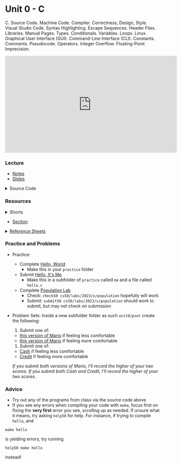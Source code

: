 # Unit 0 - C

C. Source Code. Machine Code. Compiler. Correctness, Design, Style. Visual Studio Code. Syntax Highlighting. Escape Sequences. Header Files. Libraries. Manual Pages. Types. Conditionals. Variables. Loops. Linux. Graphical User Interface (GUI). Command-Line Interface (CLI). Constants. Comments. Pseudocode. Operators. Integer Overflow. Floating-Point Imprecision.

<iframe width="560" height="315" src="https://www.youtube.com/embed/cwtpLIWylAw?si=1RkxCeDAleJHhS8U" title="YouTube video player" frameborder="0" allow="accelerometer; autoplay; clipboard-write; encrypted-media; gyroscope; picture-in-picture; web-share" referrerpolicy="strict-origin-when-cross-origin" allowfullscreen></iframe>

### Lecture

  - [Notes](https://cs50.harvard.edu/ap/2025/curriculum/x/notes/1/)
  - [Slides](https://docs.google.com/presentation/d/12s7zQ2vXsVJQ82NlkN8G0YflBN6XlfMMYrYne6W_k40/edit?usp=sharing)


  <details>
    <summary>Source Code</summary>
    <ul>
      <li><a href="https://cdn.cs50.net/2023/fall/lectures/1/src1/">Index</a></li>
      <li><a href="https://cdn.cs50.net/2023/fall/lectures/1/src1.pdf">PDF</a></li>
    </ul>
  </details>

### Resources

<details>  
  <summary>Shorts</summary>
  <ul>
    <li><a href="https://www.youtube.com/embed/q6K8KMqt8wQ">Data Types</a></li>
    <li><a href="https://www.youtube.com/embed/7apBtlEkJzk?rel=0">Operators</a></li>
    <li><a href="https://www.youtube.com/embed/FqUeHzvci10?rel=0">Conditional Statements</a></li>
    <li><a href="https://www.youtube.com/embed/QOvo-xFL9II?rel=0">Loops</a></li>
    <li><a href="https://www.youtube.com/embed/lnYKOnz9ln8?rel=0">Command Line</a></li>
    <li><a href="https://youtu.be/vK_naJkrtjc?si=zWAN-HhIy37nVd2X">Magic Numbers</a></li>
  </ul>
</details>

- [Section](https://cs50.harvard.edu/ap/2025/curriculum/x/sections/1/)

<details>  
  <summary><a href="\apcsp\assets\pdfs\ch1-ref-sheets.pdf">Reference Sheets</a></summary>
  <ul>
    <li><a href="\apcsp\assets\pdfs\syntax.pdf">Syntax</a></li>
    <li><a href="\apcsp\assets\pdfs\variables.pdf">Variables</a></li>
    <li><a href="\apcsp\assets\pdfs\data_types.pdf">Data Types</a></li>
    <li><a href="\apcsp\assets\pdfs\operators.pdf">Operators</a></li>
    <li><a href="\apcsp\assets\pdfs\boolean_expressions.pdf">Boolean Expressions</a></li>
    <li><a href="\apcsp\assets\pdfs\loops.pdf">Loops</a></li>
    <li><a href="\apcsp\assets\pdfs\functions.pdf">Functions</a></li>
    <li><a href="\apcsp\assets\pdfs\libraries.pdf">Libraries</a></li>
    <li><a href="\apcsp\assets\pdfs\principles_of_good_design.pdf">Principles of Good Design</a></li>
  </ul>
</details>

### Practice and Problems

- Practice: 
  - Complete [Hello, World](https://cs50.harvard.edu/ap/2025/curriculum/x/psets/1/world/)
    - Make this in your `practice` folder
  - Submit [Hello, It's Me](https://cs50.harvard.edu/ap/2025/curriculum/x/psets/1/me/)
    - Make this in a subfolder of `practice` called `me` and a file called `hello.c`
  - Complete [Population Lab](https://cs50.harvard.edu/ap/2025/curriculum/x/problems/population/)
    - Check: `check50 cs50/labs/2023/x/population` hopefully will work
    - Submit: `submit50 cs50/labs/2023/x/population` should work to submit, but may not check on submission
- Problem Sets: 
  Inside a new subfolder folder as such `unit0/pset` create the following:  
  1. Submit one of:  
    - [this version of Mario](https://cs50.harvard.edu/ap/2025/curriculum/x/psets/1/mario/less/) if feeling less comfortable
    - [this version of Mario](https://cs50.harvard.edu/ap/2025/curriculum/x/psets/1/mario/more/) if feeling more comfortable
  1. Submit one of:  
    - [Cash](https://cs50.harvard.edu/ap/2025/curriculum/x/psets/1/cash/) if feeling less comfortable
    - [Credit](https://cs50.harvard.edu/ap/2025/curriculum/x/psets/1/credit/) if feeling more comfortable 

    *If you submit both versions of Mario, I’ll record the higher of your two scores. If you submit both Cash and Credit, I’ll record the higher of your two scores.*
   
### Advice

- Try out any of the programs from class via the source code above
- If you see any errors when compiling your code with `make`, focus first on fixing the **very first** error you see, scrolling up as needed. If unsure what it means, try asking `help50` for help. For instance, if trying to compile `hello`, and 
```
make hello
```
is yielding errors, try running
```
help50 make hello
```
instead!
